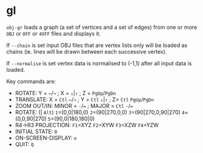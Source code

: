 # gl

`obj-gr` loads a graph (a set of vertices and a set of edges) from one
or more `OBJ` or `OFF` or `4OFF` files and displays it.

If `--chain` is set input OBJ files that are vertex lists only will be
loaded as chains (ie. lines will be drawn between each successive
vertex).

If `--normalise` is set vertex data is normalised to (-1,1) after all
input data is loaded.

Key commands are:

- ROTATE: Y = `←`/`→` ; X = `↓`|`↑` ; Z = `PgUp`/`PgDn`
- TRANSLATE: X = `Ctl` `←`/`→` ; Y = `Ctl` `↓`|`↑` ; Z= `Ctl` `PgUp`/`PgDn`
- ZOOM OUT/IN: MINOR = `-`/`=` ; MAJOR = `Ctl` `-`/`=`
- ROTATE: (| `Alt`)
  `1`=(0,0|180,0)
  `2`=(90|270,0,0)
  `3`=(90|270,0,90|270)
  `4`=(0,0,90|270)
  `5`=(90,0|180,180|0)
- R4->R3 PROJECTION:
  `F1`=XYZ
  `F2`=XYW
  `F3`=XZW
  `F4`=YZW
- INITIAL STATE: `0`
- ON-SCREEN-DISPLAY: `o`
- QUIT: `Q`
